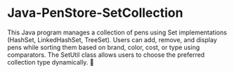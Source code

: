 # Java-PenStore-SetCollection
This Java program manages a collection of pens using Set implementations (HashSet, LinkedHashSet, TreeSet). Users can add, remove, and display pens while sorting them based on brand, color, cost, or type using comparators. The SetUtil class allows users to choose the preferred collection type dynamically. 🚀
